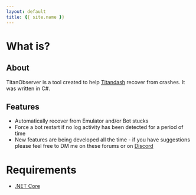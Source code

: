 ```yaml
---
layout: default
title: {{ site.name }}
---
```


# What is?

## About
TitanObserver is a tool created to help [Titandash](https://github.com/becurrie/titandash) recover from crashes.
It was written in C#.

## Features
* Automatically recover from Emulator and/or Bot stucks
* Force a bot restart if no log activity has been detected for a period of time
* New features are being developed all the time - if you have suggestions please feel free to DM me on these forums or on [Discord](https://discord.gg/QwhNYhS)


# Requirements

* [.NET Core](https://dotnet.microsoft.com/download/dotnet-core/current/runtime)

